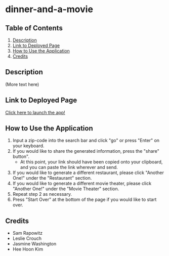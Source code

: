 # dinner-and-a-movie


## Table of Contents

1. [Description](#description)
2. [Link to Deployed Page](#link-to-deployed-page)
3. [How to Use the Application](#how-to-use-the-application)
4. [Credits](#credits)

## Description

(More text here)




## Link to Deployed Page

[Click here to launch the app!](https://hak9292.github.io/dinner-and-a-movie/)

## How to Use the Application

1. Input a zip-code into the search bar and click "go" or press "Enter" on your keyboard.
2. If you would like to share the generated information, press the "share" button".
	- At this point, your link should have been copied onto your clipboard, and you can paste the link wherever and send.
3. If you would like to generate a different restaurant, please click "Another One!" under the "Restaurant" section.
4. If you would like to generate a different movie theater, please click "Another One!" under the "Movie Theater" section.
5. Repeat step 2 as necessary.
6. Press "Start Over" at the bottom of the page if you would like to start over.

## Credits

* Sam Rapowitz
* Leslie Crouch
* Jasmine Washington
* Hee Hoon Kim